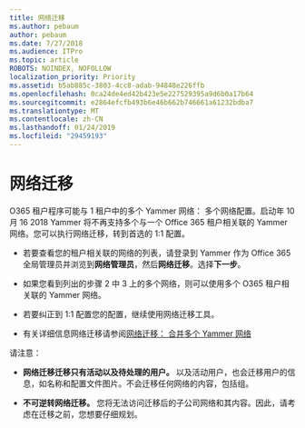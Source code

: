 ```yaml
---
title: 网络迁移
ms.author: pebaum
author: pebaum
ms.date: 7/27/2018
ms.audience: ITPro
ms.topic: article
ROBOTS: NOINDEX, NOFOLLOW
localization_priority: Priority
ms.assetid: b5ab885c-3803-4cc8-adab-94848e226ffb
ms.openlocfilehash: 0ca24de4ed42b423e5e227529395a9d6b0a17b64
ms.sourcegitcommit: e2864efcfb493b6e46b662b746661a61232bdba7
ms.translationtype: MT
ms.contentlocale: zh-CN
ms.lasthandoff: 01/24/2019
ms.locfileid: "29459193"
---
```

# <a name="network-migration"></a>网络迁移

O365 租户程序可能与 1 租户中的多个 Yammer 网络： 多个网络配置。启动年 10 月 16 2018 Yammer 将不再支持多个与一个 Office 365 租户相关联的 Yammer 网络。您可以执行网络迁移，转到首选的 1:1 配置。
  
- 若要查看您的租户相关联的网络的列表，请登录到 Yammer 作为 Office 365 全局管理员并浏览到**网络管理员**，然后**网络迁移**。选择**下一步**。
    
- 如果您看到列出的步骤 2 中 3 上的多个网络，则可以使用多个 O365 租户相关联的 Yammer 网络。
    
- 若要纠正到 1:1 配置您的配置，继续使用网络迁移工具。
    
- 有关详细信息网络迁移请参阅[网络迁移： 合并多个 Yammer 网络](https://support.office.com/article/a22c1b20-9231-4ce2-a916-392b1056d002)
    
请注意：
  
- **网络迁移迁移只有活动以及待处理的用户。** 以及活动用户，也会迁移用户的信息，如名称和配置文件图片。不会迁移任何网络的内容，包括组。 
    
- **不可逆转网络迁移。** 您将无法访问迁移后的子公司网络和其内容。因此，请考虑在迁移之前，您想要仔细规划。 
    

